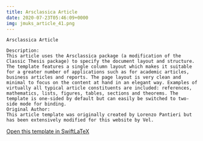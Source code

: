 ```yaml
---
title: Arsclassica Article
date: 2020-07-23T05:46:09+0000
img: jmuks_article_41.png
---
```

```
Arsclassica Article

Description:
This article uses the Arsclassica package (a modification of the Classic Thesis package) to specify the document layout and structure. The template features a single column layout which makes it suitable for a greater number of applications such as for academic articles, business articles and reports. The page layout is very clean and minimal to focus on the content at hand in an elegant way. Examples of virtually all typical article constituents are included: references, mathematics, lists, figures, tables, sections and theorems. The template is one-sided by default but can easily be switched to two-side mode for binding.
Original Author:
This article template was originally created by Lorenzo Pantieri but has been extensively modified for this website by Vel.
```
[Open this template in SwiftLaTeX](https://www.swiftlatex.com/project.html?import=https://swiftlatex.github.io/LaTeXBoilerPlate/zips/bgvbs_article_4.zip)
